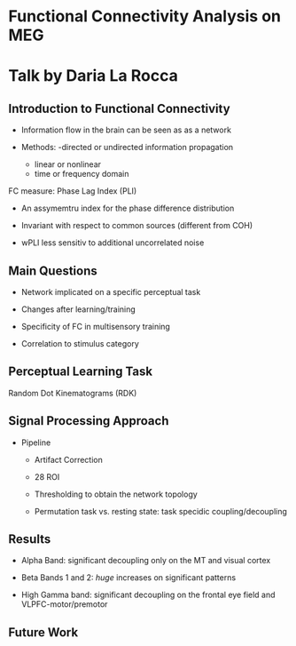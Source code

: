 # Functional Connectivity Analysis on MEG
# Talk by Daria La Rocca

## Introduction to Functional Connectivity

- Information flow in the brain can be seen as as a network

- Methods: 
	-directed or undirected information propagation
	- linear or nonlinear
	- time or frequency domain

FC measure: Phase Lag Index (PLI)

- An assymemtru index for the phase difference distribution

- Invariant with respect to common sources (different from COH)

- wPLI less sensitiv to additional uncorrelated noise

## Main Questions

- Network implicated on a specific perceptual task

- Changes after learning/training

- Specificity of FC in multisensory training

- Correlation to stimulus category

## Perceptual Learning Task


Random Dot Kinematograms (RDK)

## Signal Processing Approach

- Pipeline
	
	- Artifact Correction
 
	- 28 ROI

	- Thresholding to obtain the network topology

	- Permutation task vs. resting state: task specidic coupling/decoupling


## Results

- Alpha Band: significant decoupling only on the MT and visual cortex

- Beta Bands 1 and 2: *huge* increases on significant patterns

- High Gamma band: significant decoupling on the frontal eye field and VLPFC-motor/premotor

## Future Work
